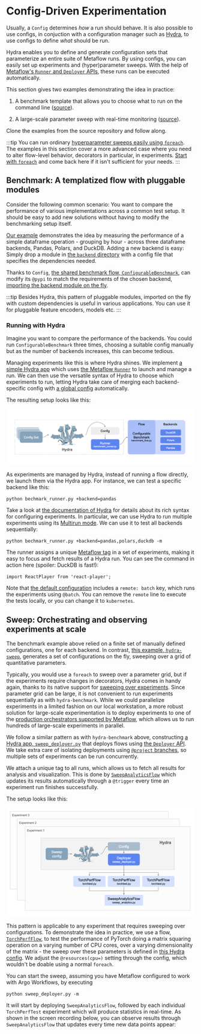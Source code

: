 
# Config-Driven Experimentation

Usually, a `Config` determines *how* a run should behave. It is also possible to use configs, in
conjuction with a configuration manager such as [Hydra](https://hydra.cc), to use configs to define
*what* should be run.

Hydra enables you to define and generate configuration sets that parameterize an entire suite of
Metaflow runs. By using configs, you can easily set up experiments and (hyper)parameter sweeps.
With the help of [Metaflow's `Runner` and `Deployer` APIs](/metaflow/managing-flows/introduction), these runs
can be executed automatically.

This section gives two examples demonstrating the idea in practice:

 1. A benchmark template that allows you to choose what to run on the command line
    ([source](https://github.com/outerbounds/config-examples/tree/main/hydra-benchmark)).

 2. A large-scale parameter sweep with real-time monitoring
    ([source](https://github.com/outerbounds/config-examples/tree/main/hydra-sweep)).

Clone the examples from the source repository and follow along.

:::tip
You can run ordinary [hyperparameter sweeps easily using
`foreach`](https://docs.outerbounds.com/grid-search-with-metaflow/). The examples in this section
cover a more advanced case where you need to alter flow-level behavior, decorators in particular,
in experiments. [Start with `foreach`](/metaflow/basics#foreach) and come back here if it
isn't sufficient for your needs.
:::

## Benchmark: A templatized flow with pluggable modules

Consider the following common scenario: You want to compare the performance of various
implementations across a common test setup. It should be easy to add new solutions without
having to modify the benchmarking setup itself. 

[Our example](https://github.com/outerbounds/config-examples/tree/main/hydra-benchmark)
demonstrates the idea by measuring the performance of a simple dataframe operation -
grouping by hour - across three dataframe backends, Pandas, Polars, and DuckDB. Adding
a new backend is easy: Simply drop a module in [the `backend`
directory](https://github.com/outerbounds/config-examples/tree/main/hydra-benchmark/backend)
with a config file that specifies the dependencies needed.

Thanks to `Config`, [the shared benchmark flow,
`ConfigurableBenchmark`](https://github.com/outerbounds/config-examples/blob/main/hydra-benchmark/benchmark_flow.py), can modify its `@pypi` to match the requirements of the chosen backend, [importing
the backend module on the
fly](https://github.com/outerbounds/config-examples/blob/main/hydra-benchmark/benchmark_flow.py#L14).

:::tip
Besides Hydra, this pattern of pluggable modules, imported on the fly with custom dependencies
is useful in various applications. You can use it for pluggable feature encoders, models etc.
:::

### Running with Hydra

Imagine you want to compare the performance of the backends. You could run
`ConfigurableBenchmark` three times, choosing a suitable config manually but as the number of
backends increases, this can become tedious.

Managing experiments like this is where Hydra shines. We implement [a simple Hydra
app](https://github.com/outerbounds/config-examples/blob/main/hydra-benchmark/benchmark_runner.py)
which uses [the Metaflow `Runner`](/metaflow/managing-flows/runner) to launch and manage a run.
We can then use the versatile syntax of Hydra to choose which experiments to run, letting Hydra
take care of merging each backend-specific config with [a global
config](https://github.com/outerbounds/config-examples/blob/main/hydra-benchmark/config.yaml)
automatically.

The resulting setup looks like this:

![](/assets/hydra-runner.png)

As experiments are managed by Hydra, instead of running a flow directly, we launch them via
the Hydra app. For instance, we can test a specific backend like this:

```
python bechmark_runner.py +backend=pandas
```

Take a look at [the documentation of Hydra](https://hydra.cc/docs/intro/) for details about
its rich syntax for configuring experiments. In particular, we can use Hydra to run multiple
experiments using its [Multirun
mode](https://hydra.cc/docs/tutorials/basic/running_your_app/multi-run/). We can use it to
test all backends sequentially:

```
python bechmark_runner.py +backend=pandas,polars,duckdb -m
```

The runner assigns a unique [Metaflow tag](/metaflow/client#adding-removing-and-replacing-tags) in
a set of experiments, making it easy to focus and fetch results of a Hydra run. You can see the
command in action here (spoiler: DuckDB is fast!):

```mdx-code-block
import ReactPlayer from 'react-player';
```

<ReactPlayer controls muted playsinline url='/assets/hydra-benchmark.mp4' width='100%' height='100%'/>

Note that [the default
configuration](https://github.com/outerbounds/config-examples/blob/main/hydra-benchmark/config.yaml#L7)
includes a `remote: batch` key, which runs the experiments using `@batch`. You can remove the
`remote` line to execute the tests locally, or you can change it to `kubernetes`.

## Sweep: Orchestrating and observing experiments at scale

The benchmark example above relied on a finite set of manually defined configurations, one for each
backend. In contrast, [this example,
`hydra-sweep`](https://github.com/outerbounds/config-examples/tree/main/hydra-sweep),
generates a set of configurations on the fly, sweeping over a grid of quantitative parameters.

Typically, you would use a `foreach` to sweep over a parameter grid, but if the experiments
require changes in decorators, Hydra comes in handy again, thanks to its native support for
[sweeping over experiments](https://hydra.cc/docs/patterns/configuring_experiments/#sweeping-over-experiments).
Since parameter grid can be large, it is not convenient to run experiments sequentially as with `hydra-benchmark`.
While we could parallelize experiments in a limited fashion on our local workstation, a more robust solution
for large-scale experimentation is to deploy experiments to one of the [production
orchestrators supported by Metaflow](/production/scheduling-metaflow-flows/introduction), which allows us
to run hundreds of large-scale experiments in parallel.

We follow a similar pattern as with `hydra-benchmark` above, constructing [a Hydra app,
`sweep_deployer.py`](https://github.com/outerbounds/config-examples/blob/main/hydra-sweep/sweep_deployer.py) that
deploys flows using [the `Deployer` API](/metaflow/managing-flows/deployer). We take extra care of 
isolating deployments using [`@project` branches](/production/coordinating-larger-metaflow-projects),
so multiple sets of experiments can be run concurrently. 

We attach a unique tag to all runs, which allows us to fetch all results for analysis and visualization.
This is done by
[`SweepAnalyticsFlow`](https://github.com/outerbounds/config-examples/blob/main/hydra-sweep/sweep_analytics.py)
which updates its results automatically through a `@trigger` every time an experiment run finishes successfully.

The setup looks like this:

![](/assets/hydra-deployer.png)

This pattern is applicable to any experiment that requires sweeping over configurations. To demonstrate the
idea in practice, we use a flow,
[`TorchPerfFlow`](https://github.com/outerbounds/config-examples/blob/main/hydra-sweep/torchtest.py), to
test the performance of PyTorch doing a matrix squaring operation on a varying number of CPU cores, over
a varying dimensionality of the matrix - the sweep over these parameters is defined in [this Hydra
config](https://github.com/outerbounds/config-examples/blob/main/hydra-sweep/config.yaml#L12).
We adjust the `@resources(cpu=)` setting through the config, which wouldn't be doable
using a normal `foreach`.

You can start the sweep, assuming you have Metaflow configured to work with Argo Workflows, by executing
```
python sweep_deployer.py -m
```
It will start by deploying `SweepAnalyticsFlow`, followed by each individual `TorchPerfTest` experiment
which will produce statistics in real-time. As shown in the screen recording below, you can observe results
through `SweepAnalyticsFlow` that updates every time new data points appear:

<ReactPlayer controls muted playsinline url='/assets/hydra-sweep.mp4' width='100%' height='100%'/>

